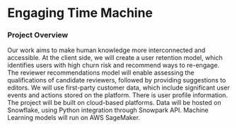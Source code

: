 # Engaging Time Machine

### Project Overview
Our work aims to make human knowledge more interconnected and accessible. At the client side, we will create a user retention model, which identifies users with high churn risk and recommend ways to re-engage. The reviewer recommendations model will enable assessing the qualifications of candidate reviewers, followed by providing suggestions to editors. We will use first-party customer data, which include significant user events and actions stored on the platform. There is user profile information. The project will be built on cloud-based platforms. Data will be hosted on Snowflake, using Python integration through Snowpark API. Machine Learning models will run on AWS SageMaker.
